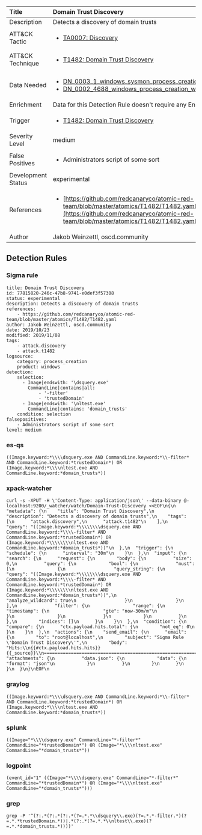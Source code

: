 | Title                | Domain Trust Discovery                                                                                                                                                 |
|:---------------------|:------------------------------------------------------------------------------------------------------------------------------------------------------------|
| Description          | Detects a discovery of domain trusts                                                                                                                                           |
| ATT&amp;CK Tactic    |  <ul><li>[TA0007: Discovery](https://attack.mitre.org/tactics/TA0007)</li></ul>  |
| ATT&amp;CK Technique | <ul><li>[T1482: Domain Trust Discovery](https://attack.mitre.org/techniques/T1482)</li></ul>  |
| Data Needed          | <ul><li>[DN_0003_1_windows_sysmon_process_creation](../Data_Needed/DN_0003_1_windows_sysmon_process_creation.md)</li><li>[DN_0002_4688_windows_process_creation_with_commandline](../Data_Needed/DN_0002_4688_windows_process_creation_with_commandline.md)</li></ul>  |
| Enrichment           |  Data for this Detection Rule doesn't require any Enrichments.  |
| Trigger              | <ul><li>[T1482: Domain Trust Discovery](../Triggers/T1482.md)</li></ul>  |
| Severity Level       | medium |
| False Positives      | <ul><li>Administrators script of some sort</li></ul>  |
| Development Status   | experimental |
| References           | <ul><li>[https://github.com/redcanaryco/atomic-red-team/blob/master/atomics/T1482/T1482.yaml](https://github.com/redcanaryco/atomic-red-team/blob/master/atomics/T1482/T1482.yaml)</li></ul>  |
| Author               | Jakob Weinzettl, oscd.community |


## Detection Rules

### Sigma rule

```
title: Domain Trust Discovery
id: 77815820-246c-47b8-9741-e0def3f57308
status: experimental
description: Detects a discovery of domain trusts
references:
    - https://github.com/redcanaryco/atomic-red-team/blob/master/atomics/T1482/T1482.yaml
author: Jakob Weinzettl, oscd.community
date: 2019/10/23
modified: 2019/11/08
tags:
    - attack.discovery
    - attack.t1482
logsource:
    category: process_creation
    product: windows
detection:
    selection:
      - Image|endswith: '\dsquery.exe'
        CommandLine|contains|all:
            - '-filter'
            - 'trustedDomain'
      - Image|endswith: '\nltest.exe'
        CommandLine|contains: 'domain_trusts'
    condition: selection
falsepositives:
    - Administrators script of some sort
level: medium

```





### es-qs
    
```
((Image.keyword:*\\\\dsquery.exe AND CommandLine.keyword:*\\-filter* AND CommandLine.keyword:*trustedDomain*) OR (Image.keyword:*\\\\nltest.exe AND CommandLine.keyword:*domain_trusts*))
```


### xpack-watcher
    
```
curl -s -XPUT -H \'Content-Type: application/json\' --data-binary @- localhost:9200/_watcher/watch/Domain-Trust-Discovery <<EOF\n{\n  "metadata": {\n    "title": "Domain Trust Discovery",\n    "description": "Detects a discovery of domain trusts",\n    "tags": [\n      "attack.discovery",\n      "attack.t1482"\n    ],\n    "query": "((Image.keyword:*\\\\\\\\dsquery.exe AND CommandLine.keyword:*\\\\-filter* AND CommandLine.keyword:*trustedDomain*) OR (Image.keyword:*\\\\\\\\nltest.exe AND CommandLine.keyword:*domain_trusts*))"\n  },\n  "trigger": {\n    "schedule": {\n      "interval": "30m"\n    }\n  },\n  "input": {\n    "search": {\n      "request": {\n        "body": {\n          "size": 0,\n          "query": {\n            "bool": {\n              "must": [\n                {\n                  "query_string": {\n                    "query": "((Image.keyword:*\\\\\\\\dsquery.exe AND CommandLine.keyword:*\\\\-filter* AND CommandLine.keyword:*trustedDomain*) OR (Image.keyword:*\\\\\\\\nltest.exe AND CommandLine.keyword:*domain_trusts*))",\n                    "analyze_wildcard": true\n                  }\n                }\n              ],\n              "filter": {\n                "range": {\n                  "timestamp": {\n                    "gte": "now-30m/m"\n                  }\n                }\n              }\n            }\n          }\n        },\n        "indices": []\n      }\n    }\n  },\n  "condition": {\n    "compare": {\n      "ctx.payload.hits.total": {\n        "not_eq": 0\n      }\n    }\n  },\n  "actions": {\n    "send_email": {\n      "email": {\n        "to": "root@localhost",\n        "subject": "Sigma Rule \'Domain Trust Discovery\'",\n        "body": "Hits:\\n{{#ctx.payload.hits.hits}}{{_source}}\\n================================================================================\\n{{/ctx.payload.hits.hits}}",\n        "attachments": {\n          "data.json": {\n            "data": {\n              "format": "json"\n            }\n          }\n        }\n      }\n    }\n  }\n}\nEOF\n
```


### graylog
    
```
((Image.keyword:*\\\\dsquery.exe AND CommandLine.keyword:*\\-filter* AND CommandLine.keyword:*trustedDomain*) OR (Image.keyword:*\\\\nltest.exe AND CommandLine.keyword:*domain_trusts*))
```


### splunk
    
```
((Image="*\\\\dsquery.exe" CommandLine="*-filter*" CommandLine="*trustedDomain*") OR (Image="*\\\\nltest.exe" CommandLine="*domain_trusts*"))
```


### logpoint
    
```
(event_id="1" ((Image="*\\\\dsquery.exe" CommandLine="*-filter*" CommandLine="*trustedDomain*") OR (Image="*\\\\nltest.exe" CommandLine="*domain_trusts*")))
```


### grep
    
```
grep -P '^(?:.*(?:.*(?:.*(?=.*.*\\dsquery\\.exe)(?=.*.*-filter.*)(?=.*.*trustedDomain.*))|.*(?:.*(?=.*.*\\nltest\\.exe)(?=.*.*domain_trusts.*))))'
```



